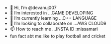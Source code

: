 - 👋 Hi, I’m @devanuj007
- 👀 I’m interested in ...GAME DEVELOPING 
- 🌱 I’m currently learning ...C++ LANGUAGE 
- 💞️ I’m looking to collaborate on ...AWS CLOUD9
- 📫 How to reach me ...INSTA ID :missamari
-  fun fact abt me:like to play football and cricket
<!---16 yrs old a want to become a software engineer
devanuj007/devanuj007 is a ✨ special ✨ repository because its `README.md` (this file) appears on your GitHub profile.
You can click the Preview link to take a look at your changes.
--->
